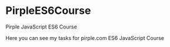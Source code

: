 # PirpleES6Course
Pirple JavaScript ES6 Course


Here you can see my tasks for pirple.com ES6 JavaScript Course
